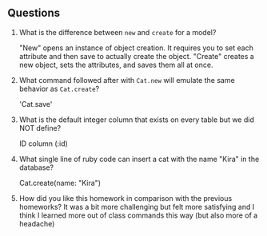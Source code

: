 ## Questions

1. What is the difference between `new` and `create` for a model?

	"New" opens an instance of object creation. It requires you to set each attribute and then save to actually create the object. "Create" creates a new object, sets the attributes, and saves them all at once.

2. What command followed after with `Cat.new` will emulate the same behavior as `Cat.create`?

	'Cat.save'

3. What is the default integer column that exists on every table but we did NOT define?

	ID column (:id)

4. What single line of ruby code can insert a cat with the name "Kira" in the database?

	Cat.create(name: "Kira")

5. How did you like this homework in comparison with the previous homeworks?
	It was a bit more challenging but felt more satisfying and I think I learned more out of class commands this way (but also more of a headache)